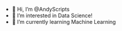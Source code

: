 - 👋 Hi, I’m @AndyScripts
- 👀 I’m interested in Data Science!
- 🌱 I’m currently learning Machine Learning

<!---
AndyScripts/AndyScripts is a ✨ special ✨ repository because its `README.md` (this file) appears on your GitHub profile.
You can click the Preview link to take a look at your changes.
--->
